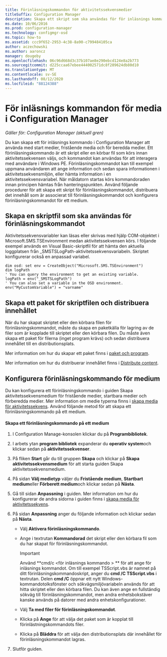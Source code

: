 ```yaml
---
title: Förinläsningskommandon för aktivitetssekvensmedier
titleSuffix: Configuration Manager
description: Skapa ett skript som ska användas för för inläsnings kommandot, distribuera det innehåll som är associerat med för inläsnings kommandot och konfigurera för inläsnings kommandot på mediet.
ms.date: 10/06/2016
ms.prod: configuration-manager
ms.technology: configmgr-osd
ms.topic: how-to
ms.assetid: ccc9f652-2953-4c38-8a90-c799484105ca
author: aczechowski
ms.author: aaroncz
manager: dougeby
ms.openlocfilehash: 06c96d668d3c37b107ae8e290ebcd124e8a2b773
ms.sourcegitcommit: d225ccaa67ebee444002571dc8f289624db80d10
ms.translationtype: MT
ms.contentlocale: sv-SE
ms.lasthandoff: 08/12/2020
ms.locfileid: "88124388"
---
```

# <a name="prestart-commands-for-task-sequence-media-in-configuration-manager"></a>För inläsnings kommandon för media i Configuration Manager

*Gäller för: Configuration Manager (aktuell gren)*

Du kan skapa ett för inläsnings kommando i Configuration Manager att använda med start medier, fristående media och för beredda medier. Ett förinläsningskommando är ett skript eller en körbar fil som körs innan aktivitetssekvensen väljs, och kommandot kan användas för att interagera med användare i Windows PE. Förinläsningskommandot kan till exempel uppmana användaren att ange information och sedan spara informationen i aktivitetssekvensmiljön, eller hämta information i en aktivitetssekvensvariabel. När måldatorn startas körs kommandoraden innan principen hämtas från hanteringspunkten. Använd följande procedurer för att skapa ett skript för förinläsningskommandot, distribuera det innehåll som är associerat till förinläsningskommandot och konfigurera förinläsningskommandot för ett medium.  

## <a name="create-a-script-file-to-use-for-the-prestart-command"></a>Skapa en skriptfil som ska användas för förinläsningskommandot  
 Aktivitetssekvensvariabler kan läsas eller skrivas med hjälp COM-objektet i Microsoft.SMS.TSEnvironment medan aktivitetssekvensen körs. I följande exempel används en Visual Basic-skriptfil för att hämta den aktuella loggplatsen från _SMSTSLogPath-aktivitetssekvensvariabeln. Skriptet konfigurerar också en anpassad variabel.  

``` VBScript
dim osd: set env = CreateObject("Microsoft.SMS.TSEnvironment")  
dim logPath  
' You can query the environment to get an existing variable.  
logPath = env("_SMSTSLogPath")  
' You can also set a variable in the OSD environment.  
env("MyCustomVariable") = "varname"  
```  

## <a name="create-a-package-for-the-script-file-and-distribute-the-content"></a>Skapa ett paket för skriptfilen och distribuera innehållet  
 När du har skapat skriptet eller den körbara filen för förinläsningskommandot, måste du skapa en paketkälla för lagring av de filer som är kopplade till skriptet eller den körbara filen. Du måste även skapa ett paket för filerna (inget program krävs) och sedan distribuera innehållet till en distributionsplats.  

 Mer information om hur du skapar ett paket finns i [paket och program](../../apps/deploy-use/packages-and-programs.md).  

 Mer information om hur du distribuerar innehållet finns i [Distribute content](../../core/servers/deploy/configure/deploy-and-manage-content.md#bkmk_distribute).  

## <a name="configure-the-prestart-command-in-media"></a>Konfigurera förinläsningskommando för medium  
 Du kan konfigurera ett förinläsningskommando i guiden Skapa aktivitetssekvensmedium för fristående medier, startbara medier och förberedda medier. Mer information om medie typerna finns i [skapa media för aktivitetssekvens](../deploy-use/create-task-sequence-media.md). Använd följande metod för att skapa ett förinläsningskommando på ett medium.  

#### <a name="to-create-a-prestart-command-in-media"></a>Skapa ett förinläsningskommando på ett medium  

1.  I Configuration Manage-konsolen klickar du på **Programbibliotek**.  

2.  I arbets ytan **program bibliotek** expanderar du **operativ system**och klickar sedan på **aktivitetssekvenser**.  

3.  På fliken **Start** går du till gruppen **Skapa** och klickar på **Skapa aktivitetssekvensmedium** för att starta guiden Skapa aktivitetssekvensmedium.  

4.  På sidan **Välj medietyp** väljer du **Fristående medium**, **Startbart medium**eller **Förberett medium**och klickar sedan på **Nästa**.  

5.  Gå till sidan **Anpassning** i guiden. Mer information om hur du konfigurerar de andra sidorna i guiden finns i [skapa media för aktivitetssekvens](../deploy-use/create-task-sequence-media.md).  

6.  På sidan **Anpassning** anger du följande information och klickar sedan på **Nästa**.  

    -   Välj **Aktivera förinläsningskommando**.  

    -   Ange i textrutan **Kommandorad** det skript eller den körbara fil som du har skapat för förinläsningskommandot.  

        > [!IMPORTANT]  
        >  Använd **cmd/c <för inläsnings kommando \> ** för att ange för inläsnings kommandot. Om till exempel TSScript.vbs är namnet på ditt förinläsningskommandoskript, anger du **cmd /C TSScript.vbs** i textrutan. Delen **cmd /C** öppnar ett nytt Windows-kommandotolksfönster och sökvägsmiljövariabeln används för att hitta skriptet eller den körbara filen. Du kan även ange en fullständig sökväg till förinläsningskommandot, men andra enhetsbokstäver kanske används på datorer med andra enhetskonfigurationer.  

    -   Välj **Ta med filer för förinläsningskommandot**.  

    -   Klicka på **Ange** för att välja det paket som är kopplat till förinlästningskommandots filer.  

    -   Klicka på **Bläddra** för att välja den distributionsplats där innehållet för förinläsningskommandot lagras.  

7.  Slutför guiden.  
